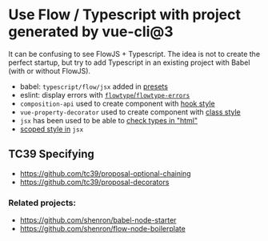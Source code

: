 # Use Flow / Typescript with project generated by vue-cli@3

It can be confusing to see FlowJS + Typescript. The idea is not to create the perfect startup, but try to add Typescript 
in an existing project with Babel (with or without FlowJS).

- babel: `typescript/flow/jsx` added in [presets](./babel.config.js)
- eslint: display errors with [`flowtype`/`flowtype-errors`](./.eslintrc.js)
- `composition-api` used to create component with [hook style](./src/components/CompositionCmp/CompositionCmp.js)
- `vue-property-decorator` used to create component with [class style](./src/components/HelloWorld/HelloWorld.js)
- `jsx` has been used to be able to [check types in "html"](./src/components/CompositionCmp/useRender.js)
- [scoped style in](src/components/CompositionCmp/useRender.js) `jsx`

## TC39 Specifying
- https://github.com/tc39/proposal-optional-chaining
- https://github.com/tc39/proposal-decorators

### Related projects: 
- https://github.com/shenron/babel-node-starter
- https://github.com/shenron/flow-node-boilerplate
